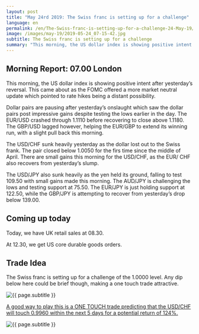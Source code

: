```yaml
---
layout: post
title: "May 24rd 2019: The Swiss franc is setting up for a challenge"
language: en
permalink: /en/The-Swiss-franc-is-setting-up-for-a-challenge-24-May-19/
image: /images/may-19/2019-05-24_07-15-42.jpg
subtitle: The Swiss franc is setting up for a challenge
summary: "This morning, the US dollar index is showing positive intent after yesterday’s reversal. This came about as the FOMC offered a more market neutral update which pointed to rate hikes being a distant possibility"
---
```

## Morning Report: 07.00 London

This morning, the US dollar index is showing positive intent after yesterday’s reversal. This came about as the FOMC offered a more market neutral update which pointed to rate hikes being a distant possibility. 

Dollar pairs are pausing after yesterday’s onslaught which saw the dollar pairs post impressive gains despite testing the lows earlier in the day. The EUR/USD crashed through 1.1110 before recovering to close above 1.1180. The GBP/USD lagged however, helping the EUR/GBP to extend its winning run, with a slight pull back this morning. 

The USD/CHF sunk heavily yesterday as the dollar lost out to the Swiss frank. The pair closed below 1.0050 for the firs time since the middle of April. There are small gains this morning for the USD/CHF, as the EUR/ CHF also recovers from yesterday’s slump.

The USD/JPY also sunk heavily as the yen held its ground, falling to test 109.50 with small gains made this morning. The AUD/JPY is challenging the lows and testing support at 75.50. The EUR/JPY is just holding support at 122.50, while the GBP/JPY is attempting to recover from yesterday’s drop below 139.00. 

## Coming up today	

Today, we have UK retail sales at 08.30. 

At 12.30, we get US core durable goods orders.

## Trade Idea

The Swiss franc is setting up for a challenge of the 1.0000 level. Any dip below here could be brief though, making a one touch trade attractive.

<img class="post-image" src="{{ site.url }}/images/may-19/2019-05-24_07-15-42.jpg" alt="{{ page.subtitle }}" title="{{ page.subtitle }}">

<a href="%LINK%%?currency=GBP&market=forex&underlying=frxUSDCHF&formname=touchnotouch&duration_amount=5&duration_units=d&amount=10&amount_type=stake&expiry_type=duration&barrier=0.9960" target="_blank" rel="noopener noreferrer nofollow">A good way to play this is a ONE TOUCH trade predicting that the USD/CHF will touch 0.9960 within the next 5 days for a potential return of 124%.</a>

<img class="post-image" src="{{ site.url }}/images/may-19/2019-05-24_07-14-19.jpg" alt="{{ page.subtitle }}" title="{{ page.subtitle }}">